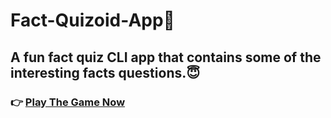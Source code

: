 # Fact-Quizoid-App🚀
## A fun fact quiz CLI app that contains some of the interesting facts questions.😇
### 👉 [Play The Game Now](https://replit.com/@ishagupta2103/Fact-Quizoid-App?embed=1&output=1#index.js)
